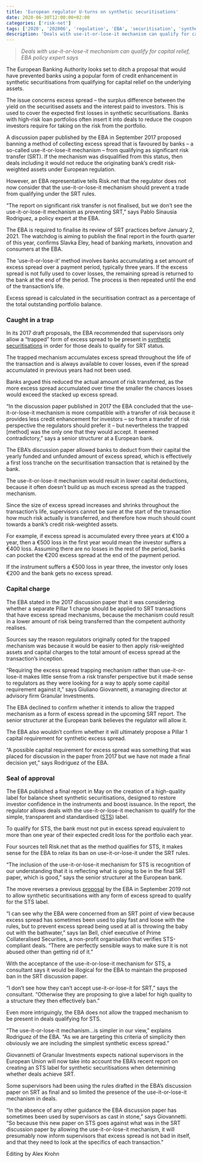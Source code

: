 ```yaml
---
title: 'European regulator U-turns on synthetic securitisations'
date: 2020-06-30T12:00:00+02:00
categories: ['risk-net']
tags: ['2020', '202006', 'regulation', 'EBA', 'securitisation', 'synthetic securitisation', 'SRT']
description: 'Deals with use-it-or-lose-it mechanism can qualify for capital relief, EBA policy expert says'
---
```


> _Deals with use-it-or-lose-it mechanism can qualify for capital relief, EBA policy expert says_

The European Banking Authority looks set to ditch a proposal that would have prevented banks using a popular form of credit enhancement in synthetic securitisations from qualifying for capital relief on the underlying assets.

The issue concerns excess spread – the surplus difference between the yield on the securitised assets and the interest paid to investors. This is used to cover the expected first losses in synthetic securitisations. Banks with high-risk loan portfolios often insert it into deals to reduce the coupon investors require for taking on the risk from the portfolio.

A discussion paper published by the EBA in September 2017 proposed banning a method of collecting excess spread that is favoured by banks – a so-called use-it-or-lose-it mechanism – from qualifying as significant risk transfer (SRT). If the mechanism was disqualified from this status, then deals including it would not reduce the originating bank’s credit risk-weighted assets under European regulation.

However, an EBA representative tells Risk.net that the regulator does not now consider that the use-it-or-lose-it mechanism should prevent a trade from qualifying under the SRT rules.

“The report on significant risk transfer is not finalised, but we don’t see the use-it-or-lose-it mechanism as preventing SRT,” says Pablo Sinausia Rodriguez, a policy expert at the EBA.

The EBA is required to finalise its review of SRT practices before January 2, 2021. The watchdog is aiming to publish the final report in the fourth quarter of this year, confirms Slavka Eley, head of banking markets, innovation and consumers at the EBA.

The ‘use-it-or-lose-it’ method involves banks accumulating a set amount of excess spread over a payment period, typically three years. If the excess spread is not fully used to cover losses, the remaining spread is returned to the bank at the end of the period. The process is then repeated until the end of the transaction’s life.

Excess spread is calculated in the securitisation contract as a percentage of the total outstanding portfolio balance.

### Caught in a trap
In its 2017 draft proposals, the EBA recommended that supervisors only allow a “trapped” form of excess spread to be present in [synthetic securitisations](https://www.risk.net/regulation/7562546/capital-relief-trades-make-slow-comeback-from-covid-slump) in order for those deals to qualify for SRT status.

The trapped mechanism accumulates excess spread throughout the life of the transaction and is always available to cover losses, even if the spread accumulated in previous years had not been used.

Banks argued this reduced the actual amount of risk transferred, as the more excess spread accumulated over time the smaller the chances losses would exceed the stacked up excess spread.

“In the discussion paper published in 2017 the EBA concluded that the use-it-or-lose-it mechanism is more compatible with a transfer of risk because it provides less credit enhancement for investors – so from a transfer of risk perspective the regulators should prefer it – but nevertheless the trapped [method] was the only one that they would accept. It seemed contradictory,” says a senior structurer at a European bank.

The EBA’s discussion paper allowed banks to deduct from their capital the yearly funded and unfunded amount of excess spread, which is effectively a first loss tranche on the securitisation transaction that is retained by the bank.

The use-it-or-lose-it mechanism would result in lower capital deductions, because it often doesn’t build up as much excess spread as the trapped mechanism.

Since the size of excess spread increases and shrinks throughout the transaction’s life, supervisors cannot be sure at the start of the transaction how much risk actually is transferred, and therefore how much should count towards a bank’s credit risk-weighted assets.

For example, if excess spread is accumulated every three years at €100 a year, then a €500 loss in the first year would mean the investor suffers a €400 loss. Assuming there are no losses in the rest of the period, banks can pocket the €200 excess spread at the end of the payment period.

If the instrument suffers a €500 loss in year three, the investor only loses €200 and the bank gets no excess spread.

### Capital charge
The EBA stated in the 2017 discussion paper that it was considering whether a separate Pillar 1 charge should be applied to SRT transactions that have excess spread mechanisms, because the mechanism could result in a lower amount of risk being transferred than the competent authority realises.

Sources say the reason regulators originally opted for the trapped mechanism was because it would be easier to then apply risk-weighted assets and capital charges to the total amount of excess spread at the transaction’s inception.

“Requiring the excess spread trapping mechanism rather than use-it-or-lose-it makes little sense from a risk transfer perspective but it made sense to regulators as they were looking for a way to apply some capital requirement against it,” says Giuliano Giovannetti, a managing director at advisory firm Granular Investments.

The EBA declined to confirm whether it intends to allow the trapped mechanism as a form of excess spread in the upcoming SRT report. The senior structurer at the European bank believes the regulator will allow it.

The EBA also wouldn’t confirm whether it will ultimately propose a Pillar 1 capital requirement for synthetic excess spread.

“A possible capital requirement for excess spread was something that was placed for discussion in the paper from 2017 but we have not made a final decision yet,” says Rodriguez of the EBA.

### Seal of approval

The EBA published a final report in May on the creation of a high-quality label for balance sheet synthetic securitisations, designed to restore investor confidence in the instruments and boost issuance. In the report, the regulator allows deals with the use-it-or-lose-it mechanism to qualify for the simple, transparent and standardised ([STS](https://www.risk.net/regulation/6791966/synthetic-securitisations-and-europes-capital-sweetener)) label.

To qualify for STS, the bank must not put in excess spread equivalent to more than one year of their expected credit loss for the portfolio each year.

Four sources tell Risk.net that as the method qualifies for STS, it makes sense for the EBA to relax its ban on use-it-or-lose-it under the SRT rules.

“The inclusion of the use-it-or-lose-it mechanism for STS is recognition of our understanding that it is reflecting what is going to be in the final SRT paper, which is good,” says the senior structurer at the European bank.

The move reverses a previous [proposal](https://www.risk.net/regulation/7103956/structural-snags-frustrate-sts-for-synthetics) by the EBA in September 2019 not to allow synthetic securitisations with any form of excess spread to qualify for the STS label.

“I can see why the EBA were concerned from an SRT point of view because excess spread has sometimes been used to play fast and loose with the rules, but to prevent excess spread being used at all is throwing the baby out with the bathwater,” says Ian Bell, chief executive of Prime Collateralised Securities, a non-profit organisation that verifies STS-compliant deals. “There are perfectly sensible ways to make sure it is not abused other than getting rid of it.”

With the acceptance of the use-it-or-lose-it mechanism for STS, a consultant says it would be illogical for the EBA to maintain the proposed ban in the SRT discussion paper.

“I don’t see how they can’t accept use-it-or-lose-it for SRT,” says the consultant. “Otherwise they are proposing to give a label for high quality to a structure they then effectively ban.”

Even more intriguingly, the EBA does not allow the trapped mechanism to be present in deals qualifying for STS.

“The use-it-or-lose-it mechanism…is simpler in our view,” explains Rodriguez of the EBA. “As we are targeting this criteria of simplicity then obviously we are including the simplest synthetic excess spread.”

Giovannetti of Granular Investments expects national supervisors in the European Union will now take into account the EBA’s recent report on creating an STS label for synthetic securitisations when determining whether deals achieve SRT.

Some supervisors had been using the rules drafted in the EBA’s discussion paper on SRT as final and so limited the presence of the use-it-or-lose-it mechanism in deals.

“In the absence of any other guidance the EBA discussion paper has sometimes been used by supervisors as cast in stone,” says Giovannetti. “So because this new paper on STS goes against what was in the SRT discussion paper by allowing the use-it-or-lose-it mechanism, it will presumably now inform supervisors that excess spread is not bad in itself, and that they need to look at the specifics of each transaction.”

Editing by Alex Krohn

